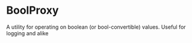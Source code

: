 # BoolProxy
A utility for operating on boolean (or bool-convertible) values. Useful for logging and alike
